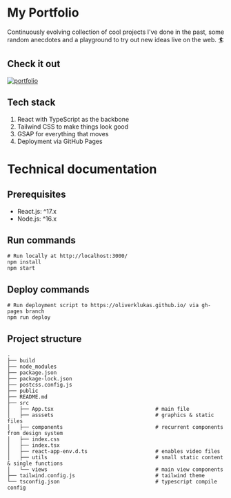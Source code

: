 # My Portfolio

Continuously evolving collection of cool projects I've done in the past, some random anecdotes and a playground to try out new ideas live on the web. :surfer:

## Check it out
[![portfolio](https://user-images.githubusercontent.com/39443615/178351660-0a9f2769-39b6-4ff5-a5ec-97486a5f860f.gif)](https://oliverklukas.github.io/)

## Tech stack
1. React with TypeScript as the backbone
2. Tailwind CSS to make things look good
3. GSAP for everything that moves
4. Deployment via GitHub Pages

# Technical documentation

## Prerequisites
- React.js: ^17.x
- Node.js: ^16.x

## Run commands
```shell
# Run locally at http://localhost:3000/
npm install
npm start
```

## Deploy commands
```shell
# Run deployment script to https://oliverklukas.github.io/ via gh-pages branch
npm run deploy
```

## Project structure
```shell
.
├── build
├── node_modules
├── package.json
├── package-lock.json
├── postcss.config.js
├── public
├── README.md
├── src
│   ├── App.tsx                                 # main file
│   ├── asssets                                 # graphics & static files
│   ├── components                              # recurrent components from design system
│   ├── index.css                         
│   ├── index.tsx 
│   ├── react-app-env.d.ts                      # enables video files
│   ├── utils                                   # small static content & single functions
│   └── views                                   # main view components
├── tailwind.config.js                          # tailwind theme 
└── tsconfig.json                               # typescript compile config
```
